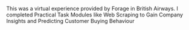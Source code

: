 This was a virtual experience provided by Forage in British Airways. I completed Practical Task Modules like Web Scraping to Gain Company Insights and Predicting Customer Buying Behaviour
